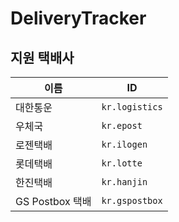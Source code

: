 # DeliveryTracker

## 지원 택배사
|이름|ID|
|---|---|
|대한통운|`kr.logistics`|
|우체국|`kr.epost`|
|로젠택배|`kr.ilogen`|
|롯데택배|`kr.lotte`|
|한진택배|`kr.hanjin`|
|GS Postbox 택배|`kr.gspostbox`|
